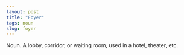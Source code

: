 ```yaml
---
layout: post
title: "Foyer"
tags: noun
slug: foyer
---
```

Noun. A lobby, corridor, or waiting room, used in a hotel, theater, etc.
